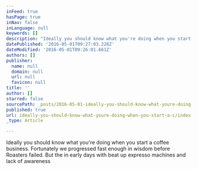 ```yaml
---
inFeed: true
hasPage: true
inNav: false
inLanguage: null
keywords: []
description: "Ideally you should know what you're doing when you start a coffee business. Fortunately we progressed fast enough in wisdom before Roasters failed. But the in early days with beat up expresso machines and lack of awareness "
datePublished: '2016-05-01T09:27:03.228Z'
dateModified: '2016-05-01T09:26:01.661Z'
authors: []
publisher:
  name: null
  domain: null
  url: null
  favicon: null
title: ''
author: []
starred: false
sourcePath: _posts/2016-05-01-ideally-you-should-know-what-youre-doing-when-you-start-a-c.md
published: true
url: ideally-you-should-know-what-youre-doing-when-you-start-a-c/index.html
_type: Article

---
```

Ideally you should know what you're doing when you start a coffee business. Fortunately we progressed fast enough in wisdom before Roasters failed. But the in early days with beat up expresso machines and lack of awareness